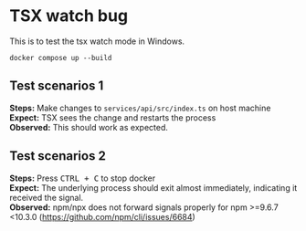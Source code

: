# TSX watch bug

This is to test the tsx watch mode in Windows.

```
docker compose up --build
```

## Test scenarios 1

**Steps:** Make changes to `services/api/src/index.ts` on host machine  
**Expect:** TSX sees the change and restarts the process  
**Observed:** This should work as expected.

## Test scenarios 2

**Steps:** Press <kbd>CTRL + C</kbd> to stop docker  
**Expect:** The underlying process should exit almost immediately, indicating it received the signal.  
**Observed:** npm/npx does not forward signals properly for npm >=9.6.7 <10.3.0 (https://github.com/npm/cli/issues/6684)
